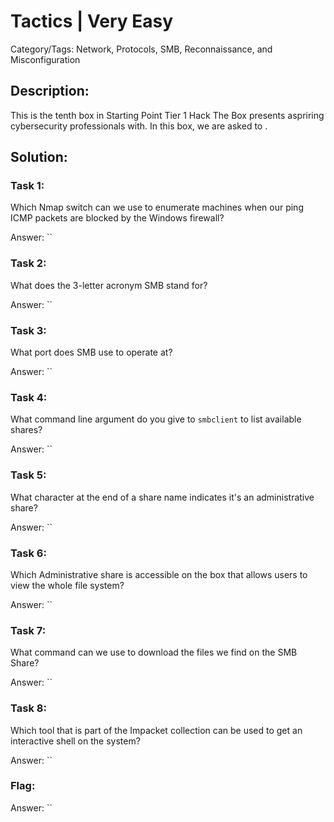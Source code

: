 # Tactics | Very Easy
Category/Tags: Network, Protocols, SMB, Reconnaissance, and Misconfiguration

## Description:
This is the tenth box in Starting Point Tier 1 Hack The Box presents aspriring cybersecurity professionals with. In this box, we are asked to .

## Solution:
### **Task 1**:
Which Nmap switch can we use to enumerate machines when our ping ICMP packets are blocked by the Windows firewall?<br>

Answer: ``

### **Task 2**:
What does the 3-letter acronym SMB stand for?<br>

Answer: ``

### **Task 3**:
What port does SMB use to operate at?<br>

Answer: ``

### **Task 4**:
What command line argument do you give to `smbclient` to list available shares?<br>

Answer: ``

### **Task 5**:
What character at the end of a share name indicates it's an administrative share?<br>

Answer: ``

### **Task 6**:
Which Administrative share is accessible on the box that allows users to view the whole file system?<br>

Answer: ``

### **Task 7**:
What command can we use to download the files we find on the SMB Share?<br>

Answer: ``

### **Task 8**:
Which tool that is part of the Impacket collection can be used to get an interactive shell on the system?<br>

Answer: ``

### **Flag**:

Answer: ``
